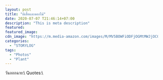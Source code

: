 ```yaml
---
layout: post
title: "ผีเสื้อและดอกไม้"
date: 2020-07-07 T21:46:14+07:00
description: "This is meta description"
featured:
featured_image:
cdn_image: "https://m.media-amazon.com/images/M/MV5BOWFiODFjOGMtMWJjOC00OTU5LWI0NGUtMDJkNjhkMzUyNTM2XkEyXkFqcGdeQXVyNzkwNTM0ODA@._V1_.jpg"
categories:
  - "STORYLOG"
tags:
  - "Photos"
  - "Plant"
---
```

วันออกฉาย:\\
Quotes:\\
